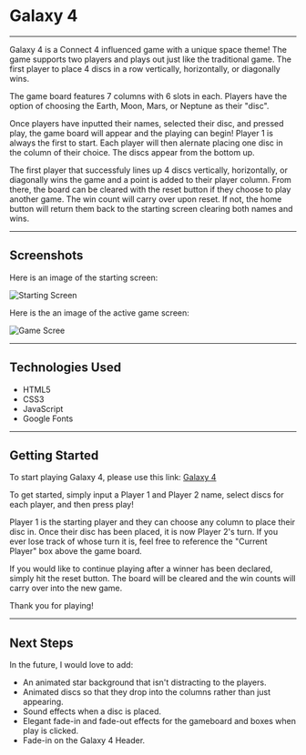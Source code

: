 # Galaxy 4
___

Galaxy 4 is a Connect 4 influenced game with a unique space theme! The game supports two players and plays out just like the traditional game. The first player to place 4 discs in a row vertically, horizontally, or diagonally wins. 

The game board features 7 columns with 6 slots in each. Players have the option of choosing the Earth, Moon, Mars, or Neptune as their "disc". 

Once players have inputted their names, selected their disc, and pressed play, the game board will appear and the playing can begin! Player 1 is always the first to start. Each player will then alernate placing one disc in the column of their choice. The discs appear from the bottom up. 

The first player that successfuly lines up 4 discs vertically, horizontally, or diagonally wins the game and a point is added to their player column. From there, the board can be cleared with the reset button if they choose to play another game. The win count will carry over upon reset. If not, the home button will return them back to the starting screen clearing both names and wins.  

---

## Screenshots 

Here is an image of the starting screen:

![Starting Screen](https://i.imgur.com/64yyfvM.png)

Here is the an image of the active game screen:

![Game Scree](https://i.imgur.com/NoxlNgB.jpg)

___

## Technologies Used 

* HTML5
* CSS3
* JavaScript 
* Google Fonts

___

## Getting Started

To start playing Galaxy 4, please use this link: [Galaxy 4](https://chaselancaster.github.io/Connect-4-Galaxy/)

To get started, simply input a Player 1 and Player 2 name, select discs for each player, and then press play! 

Player 1 is the starting player and they can choose any column to place their disc in. Once their disc has been placed, it is now Player 2's turn. If you ever lose track of whose turn it is, feel free to reference the "Current Player" box above the game board. 

If you would like to continue playing after a winner has been declared, simply hit the reset button.  The board will be cleared and the win counts will carry over into the new game.

Thank you for playing! 

___

## Next Steps

In the future, I would love to add:

* An animated star background that isn't distracting to the players.
* Animated discs so that they drop into the columns rather than just appearing.
* Sound effects when a disc is placed. 
* Elegant fade-in and fade-out effects for the gameboard and boxes when play is clicked. 
* Fade-in on the Galaxy 4 Header. 